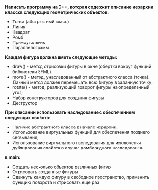 **Написать программу на C++, которая содержит описание иерархии классов следующих геометрических объектов:**

- Точка (абстрактный класс)
- Линия
- Квадрат
- Ромб
- Прямоугольник
- Параллелограмм



**Каждая фигура должна иметь следующие методы:**

- draw() - метод отрисовки фигуры в окне (обертка вокруг функций библиотеки SFML)
- move() - метод, унаследованный от абстрактного класса (точка). Данный метод должен перемещать всю фигуру в заданную точку;
- rotate() - метод, реализующий поворот фигуры на определенный угол;
- Набор конструкторов для создания фигуры
- Деструктор



**При описании использовать наследование с обеспечением следующих свойств:**

- Наличие абстрактного класса в начале иерархии;
- Использование виртуальных функций для обеспечения позднего связывания;
- Использование виртуального наследования для исключения дублирования свойств в случае ромбовидного наследования.

**в main:**

- Создать несколько объектов различных фигур
- Отрисовать созданные фигуры
- Сдвинуть каждую фигуру в свободное пространство, применить функцию поворота и отрисовать еще раз